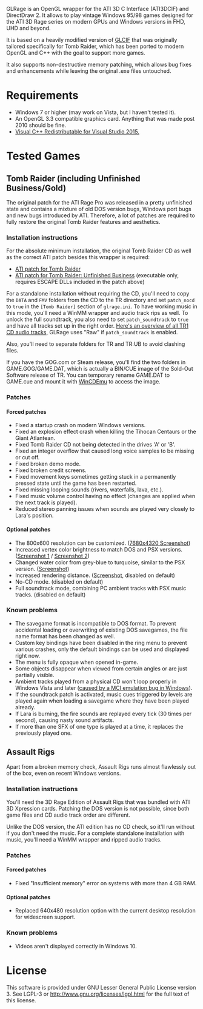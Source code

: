 GLRage is an OpenGL wrapper for the ATI 3D C Interface (ATI3DCIF) and DirectDraw 2. It allows to play vintage Windows 95/98 games designed for the ATI 3D Rage series on modern GPUs and Windows versions in FHD, UHD and beyond.

It is based on a heavily modified version of [GLCIF](http://glcif.sourceforge.net/) that was originally tailored specifically for Tomb Raider, which has been ported to modern OpenGL and C++ with the goal to support more games.

It also supports non-destructive memory patching, which allows bug fixes and enhancements while leaving the original .exe files untouched.

# Requirements

* Windows 7 or higher (may work on Vista, but I haven't tested it).
* An OpenGL 3.3 compatible graphics card. Anything that was made post 2010 should be fine.
* [Visual C++ Redistributable for Visual Studio 2015.](https://www.microsoft.com/en-us/download/details.aspx?id=48145)

# Tested Games

## Tomb Raider (including Unfinished Business/Gold)

The original patch for the ATI Rage Pro was released in a pretty unfinished state and contains a mixture of old DOS version bugs, Windows port bugs and new bugs introduced by ATI.
Therefore, a lot of patches are required to fully restore the original Tomb Raider features and aesthetics.

### Installation instructions

For the absolute minimum installation, the original Tomb Raider CD as well as the correct ATI patch besides this wrapper is required:

* [ATI patch for Tomb Raider](http://web.archive.org/web/20081208051118/http://ftp.eidos-france.fr/pub/fr/tomb_raider/patches/tombatiragepro.zip)
* [ATI patch for Tomb Raider: Unfinished Business](http://web.archive.org/web/20081208051118/http://ftp.eidos-france.fr/pub/fr/tomb_raider/patches/tombati.zip) (executable only, requires ESCAPE DLLs included in the patch above)

For a standalone installation without requiring the CD, you'll need to copy the `DATA` and `FMV` folders from the CD to the TR directory and set `patch_nocd` to `true` in the `[Tomb Raider]` section of `glrage.ini`.
To have working music in this mode, you'll need a WinMM wrapper and audio track rips as well. To unlock the full soundtrack, you also need to set `patch_soundtrack` to `true` and have all tracks set up in the right order.
[Here's an overview of all TR1 CD audio tracks,](https://docs.google.com/spreadsheets/d/1xQsqGF-T0oqv_TxdgAMJr31XDiJrnch5tuas6QpXzsI/) GLRage uses "Raw" if `patch_soundtrack` is enabled.

Also, you'll need to separate folders for TR and TR:UB to avoid clashing files.

If you have the GOG.com or Steam release, you'll find the two folders in GAME.GOG/GAME.DAT, which is actually a BIN/CUE image of the Sold-Out Software release of TR. You can temporary rename GAME.DAT to GAME.cue and mount it
with [WinCDEmu](http://wincdemu.sysprogs.org/) to access the image.

### Patches

#### Forced patches
* Fixed a startup crash on modern Windows versions.
* Fixed an explosion effect crash when killing the Tihocan Centaurs or the Giant Atlantean.
* Fixed Tomb Raider CD not being detected in the drives 'A' or 'B'.
* Fixed an integer overflow that caused long voice samples to be missing or cut off.
* Fixed broken demo mode.
* Fixed broken credit screens.
* Fixed movement keys sometimes getting stuck in a permanently pressed state until the game has been restarted.
* Fixed missing looping sounds (rivers, waterfalls, lava, etc.).
* Fixed music volume control having no effect (changes are applied when the next track is played).
* Reduced stereo panning issues when sounds are played very closely to Lara's position.

#### Optional patches
* The 800x600 resolution can be customized. ([7680x4320 Screenshot](http://i.imgur.com/RpXgWDD.jpg))
* Increased vertex color brightness to match DOS and PSX versions. ([Screenshot 1](http://i.imgur.com/S7GP9hH.jpg) / [Screenshot 2](http://i.imgur.com/xqJflAi.jpg))
* Changed water color from grey-blue to turquoise, similar to the PSX version. ([Screenshot](http://i.imgur.com/NpYRg9j.jpg))
* Increased rendering distance. ([Screenshot](http://i.imgur.com/CUnIoIY.jpg), disabled on default)
* No-CD mode. (disabled on default)
* Full soundtrack mode, combining PC ambient tracks with PSX music tracks. (disabled on default)

### Known problems
* The savegame format is incompatible to DOS format. To prevent accidental loading or overwriting of existing DOS savegames, the file name format has been changed as well.
* Custom key bindings have been disabled in the ring menu to prevent various crashes, only the default bindings can be used and displayed right now.
* The menu is fully opaque when opened in-game.
* Some objects disappear when viewed from certain angles or are just partially visible.
* Ambient tracks played from a physical CD won't loop properly in Windows Vista and later ([caused by a MCI emulation bug in Windows](https://social.msdn.microsoft.com/Forums/windowsdesktop/en-US/dfa22274-8122-4b92-a0bc-653f5749b1bd/audio-cd-playing-with-mci-mcinotifysuccessful-never-arrives?forum=windowspro-audiodevelopment)).
* If the soundtrack patch is activated, music cues triggered by levels are played again when loading a savegame where they have been played already.
* If Lara is burning, the fire sounds are replayed every tick (30 times per second), causing nasty sound artifacts.
* If more than one SFX of one type is played at a time, it replaces the previously played one.

## Assault Rigs

Apart from a broken memory check, Assault Rigs runs almost flawlessly out of the box, even on recent Windows versions.

### Installation instructions

You'll need the 3D Rage Edition of Assault Rigs that was bundled with ATI 3D Xpression cards. Patching the DOS version is not possible, since both game files and CD audio track order are different.

Unlike the DOS version, the ATI edition has no CD check, so it'll run without if you don't need the music. For a complete standalone installation with music, you'll need a WinMM wrapper and ripped audio tracks.

### Patches

#### Forced patches
* Fixed "Insufficient memory" error on systems with more than 4 GB RAM.

#### Optional patches
* Replaced 640x480 resolution option with the current desktop resolution for widescreen support.

### Known problems
* Videos aren't displayed correctly in Windows 10.

# License
This software is provided under GNU Lesser General Public License version 3.
See LGPL-3 or http://www.gnu.org/licenses/lgpl.html for the full text of this license.